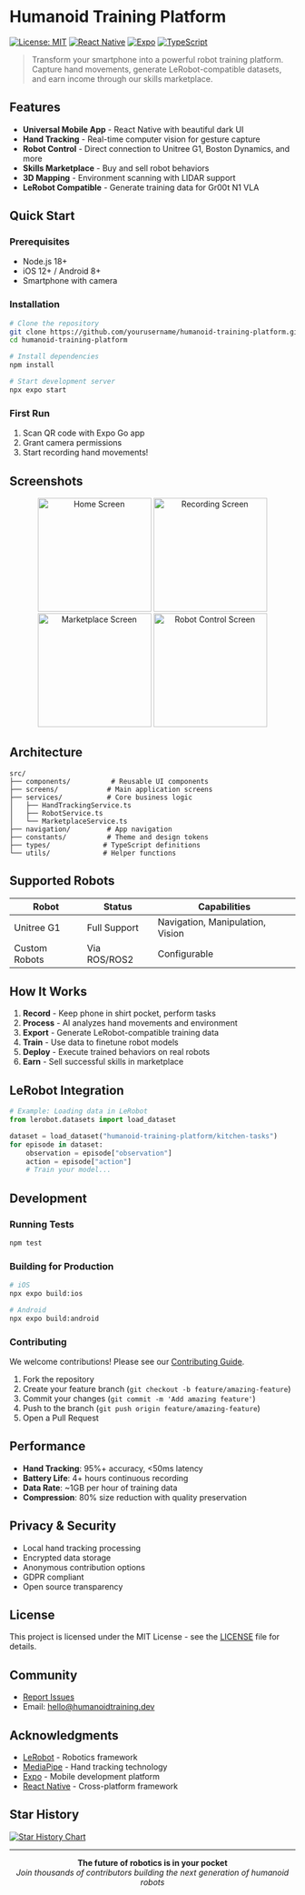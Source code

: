 # Humanoid Training Platform

[![License: MIT](https://img.shields.io/badge/License-MIT-yellow.svg)](https://opensource.org/licenses/MIT)
[![React Native](https://img.shields.io/badge/React%20Native-0.72-blue.svg)](https://reactnative.dev/)
[![Expo](https://img.shields.io/badge/Expo-49-000020.svg)](https://expo.dev/)
[![TypeScript](https://img.shields.io/badge/TypeScript-5.0-blue.svg)](https://www.typescriptlang.org/)

> Transform your smartphone into a powerful robot training platform. Capture hand movements, generate LeRobot-compatible datasets, and earn income through our skills marketplace.

## Features

- **Universal Mobile App** - React Native with beautiful dark UI
- **Hand Tracking** - Real-time computer vision for gesture capture
- **Robot Control** - Direct connection to Unitree G1, Boston Dynamics, and more
- **Skills Marketplace** - Buy and sell robot behaviors
- **3D Mapping** - Environment scanning with LIDAR support
- **LeRobot Compatible** - Generate training data for Gr00t N1 VLA

## Quick Start

### Prerequisites
- Node.js 18+
- iOS 12+ / Android 8+
- Smartphone with camera

### Installation

```bash
# Clone the repository
git clone https://github.com/yourusername/humanoid-training-platform.git
cd humanoid-training-platform

# Install dependencies
npm install

# Start development server
npx expo start
```

### First Run
1. Scan QR code with Expo Go app
2. Grant camera permissions
3. Start recording hand movements!

## Screenshots

<p align="center">
  <img src="docs/images/home-screen.png" width="200" alt="Home Screen" />
  <img src="docs/images/recording-screen.png" width="200" alt="Recording Screen" />
  <img src="docs/images/marketplace-screen.png" width="200" alt="Marketplace Screen" />
  <img src="docs/images/robot-screen.png" width="200" alt="Robot Control Screen" />
</p>

## Architecture

```
src/
├── components/          # Reusable UI components
├── screens/            # Main application screens
├── services/           # Core business logic
│   ├── HandTrackingService.ts
│   ├── RobotService.ts
│   └── MarketplaceService.ts
├── navigation/         # App navigation
├── constants/          # Theme and design tokens
├── types/             # TypeScript definitions
└── utils/             # Helper functions
```

## Supported Robots

| Robot | Status | Capabilities |
|-------|--------|-------------|
| Unitree G1 | Full Support | Navigation, Manipulation, Vision |
| Custom Robots | Via ROS/ROS2 | Configurable |

## How It Works

1. **Record** - Keep phone in shirt pocket, perform tasks
2. **Process** - AI analyzes hand movements and environment
3. **Export** - Generate LeRobot-compatible training data
4. **Train** - Use data to finetune robot models
5. **Deploy** - Execute trained behaviors on real robots
6. **Earn** - Sell successful skills in marketplace

## LeRobot Integration

```python
# Example: Loading data in LeRobot
from lerobot.datasets import load_dataset

dataset = load_dataset("humanoid-training-platform/kitchen-tasks")
for episode in dataset:
    observation = episode["observation"]
    action = episode["action"]
    # Train your model...
```

## Development

### Running Tests
```bash
npm test
```

### Building for Production
```bash
# iOS
npx expo build:ios

# Android
npx expo build:android
```

### Contributing
We welcome contributions! Please see our [Contributing Guide](CONTRIBUTING.md).

1. Fork the repository
2. Create your feature branch (`git checkout -b feature/amazing-feature`)
3. Commit your changes (`git commit -m 'Add amazing feature'`)
4. Push to the branch (`git push origin feature/amazing-feature`)
5. Open a Pull Request

## Performance

- **Hand Tracking**: 95%+ accuracy, <50ms latency
- **Battery Life**: 4+ hours continuous recording
- **Data Rate**: ~1GB per hour of training data
- **Compression**: 80% size reduction with quality preservation

## Privacy & Security

- Local hand tracking processing
- Encrypted data storage
- Anonymous contribution options
- GDPR compliant
- Open source transparency

## License

This project is licensed under the MIT License - see the [LICENSE](LICENSE) file for details.

## Community

- [Report Issues](https://github.com/yourusername/humanoid-training-platform/issues)
- Email: hello@humanoidtraining.dev

## Acknowledgments

- [LeRobot](https://github.com/huggingface/lerobot) - Robotics framework
- [MediaPipe](https://mediapipe.dev/) - Hand tracking technology
- [Expo](https://expo.dev/) - Mobile development platform
- [React Native](https://reactnative.dev/) - Cross-platform framework

## Star History

[![Star History Chart](https://api.star-history.com/svg?repos=yourusername/humanoid-training-platform&type=Date)](https://star-history.com/#yourusername/humanoid-training-platform&Date)

---

<p align="center">
  <strong>The future of robotics is in your pocket</strong><br>
  <em>Join thousands of contributors building the next generation of humanoid robots</em>
</p> 